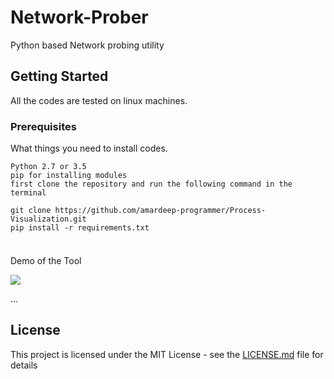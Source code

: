 # Network-Prober
Python based Network probing utility 

## Getting Started

All the codes are tested on linux machines. 

### Prerequisites

What things you need to install codes.

```
Python 2.7 or 3.5 
pip for installing modules
first clone the repository and run the following command in the terminal

git clone https://github.com/amardeep-programmer/Process-Visualization.git
pip install -r requirements.txt


```

###


Demo of the Tool


<a href="https://asciinema.org/a/nhyW5fqCbuEagOxNz4AAV8Jzz" target="_blank"><img src="https://asciinema.org/a/nhyW5fqCbuEagOxNz4AAV8Jzz.png" /></a>



...

###

## License

This project is licensed under the MIT  License - see the [LICENSE.md](LICENSE.md) file for details
